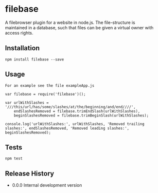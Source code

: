 filebase
========

A filebrowser plugin for a website in node.js. The file-structure is maintained in a database, such that files can be given a virtual owner with access rights.

## Installation

	npm install filebase --save

## Usage

	For an example see the file exampleApp.js

	var filebase = require('filebase')();

	var urlWithSlashes = '///this/url/has/some/slashes/at/the/beginning/and/end////',
		endSlashesRemoved = filebase.trimEndSlash(urlWithSlashes),
		beginSlashesRemoved = filebase.trimBeginSlash(urlWithSlashes);

	console.log('urlWithSlashes:', urlWithSlashes, 'Removed trailing slashes:', endSlashesRemoved, 'Removed leading slashes:', beginSlashesRemoved);

## Tests

	npm test

## Release History

* 0.0.0 Internal development version
